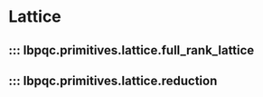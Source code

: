 # Lattice


## ::: lbpqc.primitives.lattice.full_rank_lattice


## ::: lbpqc.primitives.lattice.reduction
